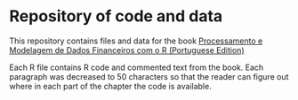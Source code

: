 # Repository of code and data

This repository contains files and data for the book [Processamento e Modelagem de Dados Financeiros com o R (Portuguese Edition)](https://www.amazon.com/Processamento-Modelagem-Dados-Financeiros-Portuguese-ebook/dp/B01N4VXYPM/ref=sr_tnr_p_1_8407561011_1_twi_kin_2?s=books&ie=UTF8&qid=1486484677&sr=1-1)

Each R file contains R code and commented text from the book. Each paragraph was decreased to 50 characters so that the reader can figure out where in each part of the chapter the code is available.

